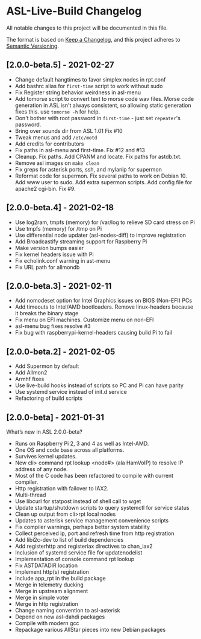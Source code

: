 # ASL-Live-Build Changelog

All notable changes to this project will be documented in this file.

The format is based on [Keep a Changelog](https://keepachangelog.com/en/1.0.0/),
and this project adheres to [Semantic Versioning](https://semver.org/spec/v2.0.0.html).

## [2.0.0-beta.5] - 2021-02-27

* Change default hangtimes to favor simplex nodes in rpt.conf
* Add bashrc alias for `first-time` script to work without sudo
* Fix Register string behavior weirdness in asl-menu
* Add tomorse script to convert text to morse code wav files. Morse code generation in ASL isn't always consistent, so allowing static generation fixes this. use `tomorse -h` for help.
* Don't bother with root password in `first-time` - just set `repeater`'s password.
* Bring over sounds dir from ASL 1.01 Fix #10
* Tweak menus and add `/etc/motd`
* Add credits for contributors
* Fix paths in asl-menu and first-time. Fix #12 and #13
* Cleanup. Fix paths. Add CPANM and locate. Fix paths for astdb.txt.
* Remove asl images on `make clean`
* Fix greps for asterisk ports, ssh, and mylanip for supermon
* Reformat code for supermon. Fix several paths to work on Debian 10. Add www user to sudo. Add extra supermon scripts. Add config file for apache2 cgi-bin. Fix #9.

## [2.0.0-beta.4] - 2021-02-18

* Use log2ram, tmpfs (memory) for /var/log to relieve SD card stress on Pi
* Use tmpfs (memory) for /tmp on Pi
* Use differential node updater (asl-nodes-diff) to improve registration
* Add Broadcastify streaming support for Raspberry Pi
* Make version bumps easier
* Fix kernel headers issue with Pi
* Fix echolink.conf warning in ast-menu
* Fix URL path for allmondb

## [2.0.0-beta.3] - 2021-02-11

* Add nomodeset option for Intel Graphics issues on BIOS (Non-EFI) PCs
* Add timeouts to Intel/AMD bootloaders. Remove linux-headers because it breaks the binary stage
* Fix menu on EFI machines. Customize menu on non-EFI
* asl-menu bug fixes resolve #3
* Fix bug with raspberrypi-kernel-headers causing build Pi to fail

## [2.0.0-beta.2] - 2021-02-05

- Add Supermon by default
- Add Allmon2
- Armhf fixes
- Use live-build hooks instead of scripts so PC and Pi can have parity
- Use systemd service instead of init.d service
- Refactoring of build scripts

## [2.0.0-beta] - 2021-01-31

What’s new in ASL 2.0.0-beta?

- Runs on Raspberry Pi 2, 3 and 4 as well as Intel-AMD.
- One OS and code base across all platforms.
- Survives kernel updates.
- New cli> command rpt lookup <node#> (ala HamVoIP) to resolve IP address of any node.
- Most of the C code has been refactored to compile with current compiler.
- Http registration with failover to IAX2.
- Multi-thread
- Use libcurl for statpost instead of shell call to wget
- Update startup/shutdown scripts to query systemctl for service status
- Clean up output from cli>rpt local nodes
- Updates to asterisk service management convenience scripts
- Fix compiler warnings, perhaps better system stability
- Collect perceived ip, port and refresh time from http registration
- Add libi2c-dev to list of build dependencies
- Add registerhttp and registeriax directives to chan_iax2
- Inclusion of systemd service file for updatenodelist
- Implementation of console command rpt lookup
- Fix ASTDATADIR location
- Implement http(s) registration
- Include app_rpt in the build package
- Merge in telemetry ducking
- Merge in upstream alignment
- Merge in simple voter
- Merge in http registration
- Change naming convention to asl-asterisk
- Depend on new asl-dahdi packages
- Compile with modern gcc
- Repackage various AllStar pieces into new Debian packages
